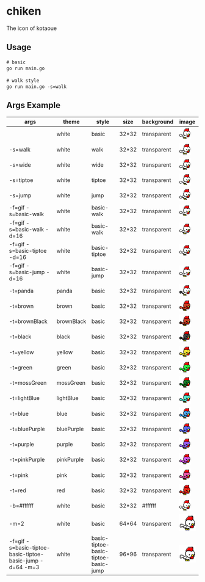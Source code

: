 # chiken
The icon of kotaoue

## Usage
```
# basic
go run main.go

# walk style
go run main.go -s=walk
```

## Args Example
|args|theme|style|size|background|image|
|---|---|---|---|---|---|
||white|basic|32*32|transparent|![white](img/white.png)|
|-s=walk|white|walk|32*32|transparent|![white_walk](img/white_walk.png)|
|-s=wide|white|wide|32*32|transparent|![white_wide](img/white_wide.png)|
|-s=tiptoe|white|tiptoe|32*32|transparent|![white_tiptoe](img/white_tiptoe.png)|
|-s=jump|white|jump|32*32|transparent|![white_jump](img/white_jump.png)|
|-f=gif -s=basic-walk|white|basic-walk|32*32|transparent|![white_basic-walk](img/white_basic-walk.gif)|
|-f=gif -s=basic-walk -d=16|white|basic-walk|32*32|transparent|![white_basic-walk_delay16](img/white_basic-walk_delay16.gif)|
|-f=gif -s=basic-tiptoe -d=16|white|basic-tiptoe|32*32|transparent|![white_basic-tiptoe_delay16](img/white_basic-tiptoe_delay16.gif)|
|-f=gif -s=basic-jump -d=16|white|basic-jump|32*32|transparent|![white_basic-jump_delay16](img/white_basic-jump_delay16.gif)|
|-t=panda|panda|basic|32*32|transparent|![panda](img/panda.png)|
|-t=brown|brown|basic|32*32|transparent|![brown](img/brown.png)|
|-t=brownBlack|brownBlack|basic|32*32|transparent|![brownBlack](img/brownBlack.png)|
|-t=black|black|basic|32*32|transparent|![black](img/black.png)|
|-t=yellow|yellow|basic|32*32|transparent|![yellow](img/yellow.png)|
|-t=green|green|basic|32*32|transparent|![green](img/green.png)|
|-t=mossGreen|mossGreen|basic|32*32|transparent|![mossGreen](img/mossGreen.png)|
|-t=lightBlue|lightBlue|basic|32*32|transparent|![lightBlue](img/lightBlue.png)|
|-t=blue|blue|basic|32*32|transparent|![blue](img/blue.png)|
|-t=bluePurple|bluePurple|basic|32*32|transparent|![bluePurple](img/bluePurple.png)|
|-t=purple|purple|basic|32*32|transparent|![purple](img/purple.png)|
|-t=pinkPurple|pinkPurple|basic|32*32|transparent|![pinkPurple](img/pinkPurple.png)|
|-t=pink|pink|basic|32*32|transparent|![pink](img/pink.png)|
|-t=red|red|basic|32*32|transparent|![red](img/red.png)|
|-b=#ffffff|white|basic|32*32|#ffffff|![white_ffffff](img/white_ffffff.png)|
|-m=2|white|basic|64*64|transparent|![white_2](img/white_2.png)|
|-f=gif -s=basic-tiptoe-basic-tiptoe-basic-jump -d=64 -m=3|white|basic-tiptoe-basic-tiptoe-basic-jump|96*96|transparent|![white_basic-tiptoe-basic-tiptoe-basic-jump_3_delay64](img/white_basic-tiptoe-basic-tiptoe-basic-jump_3_delay64.gif)|
